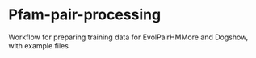 # Pfam-pair-processing
Workflow for preparing training data for EvolPairHMMore and Dogshow, with example files
